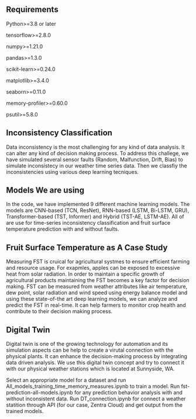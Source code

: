 ## Requirements

Python>=3.8 or later

tensorflow>=2.8.0

numpy>=1.21.0

pandas>=1.3.0

scikit-learn>=0.24.0

matplotlib>=3.4.0

seaborn>=0.11.0

memory-profiler>=0.60.0

psutil>=5.8.0

## Inconsistency Classification
Data inconsistency is the most challenging for any kind of data analysis. It can alter any kind of decision making process. To address this challege, we have simulated several sensor faults (Random, Malfunction, Drift, Bias) to simulate inconsistecy in our weather time series data. Then we classfiy the inconsistencies using various deep learning tecniques.


## Models We are using
In the code, we have implemented 9 different machine learning models. The models are CNN-based (TCN, ResNet), RNN-based (LSTM, Bi-LSTM, GRU), Transformer-based (TST, Informer) and Hybrid (TST-AE, LSTM-AE). All of are use for time-series inconsistency classification and fruit surface temperature prediction with and without faults. 

## Fruit Surface Temperature as A Case Study
Measuring FST is cruical for agricultural systmes to ensure efficient farming and resource usage. For exapmles, apples can be exposed to excessive heat from solar radiation. In order to maintain a specific growth of agricultural products maintaining the FST becomes a key factor for decision making. FST can be measured from weather attributes like air temperature, dew point, solar radiation and wind speed using energy balance model and using these state-of-the art deep learning models, we can analyze and predict the FST in real-time. It can help farmers to monitor crop health and contribute to their decision making process.

## Digital Twin
Digital twin is one of the growing technology for automation and its simulation aspects can be help to create a virutal connection with the physical plants. It can enhance the decision-making process by integrating data driven analysis. We use this digital twin concept and try to connect it with our physical weather stations which is located at Sunnyside, WA. 

Select an appropriate model for a dataset and run All_models_training_time_memory_measures.ipynb to train a model. 
Run fst-prediction-all-models.ipynb for any prediction behavior analysis with and without inconsistent data.
Run DT_connection.ipynb for connect a weather statition through API (for our case, Zentra Cloud) and get output from the trained models. 
